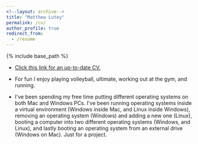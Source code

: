```yaml
---
<!--layout: archive-->
title: "Matthew Lutey"
permalink: /cv/
author_profile: true
redirect_from:
  - /resume
---
```

{% include base_path %}

* [Click this link for an up-to-date CV.](/files/Matt_Lutey_CV_1242018_edit.pdf)

* For fun I enjoy playing volleyball, ultimate,  working out at the gym, and running.
* I've been spending my free time putting different operating systems on both Mac and Windows PCs. I've been running operating systems inside a virtual environment (Windows inside Mac, and Linux inside Windows), removing an operating system (Windows) and adding a new one (Linux), booting a computer into two different operating systems (Windows, and Linux), and lastly booting an operating system from an external drive (Windows on Mac). Just for a project. 
